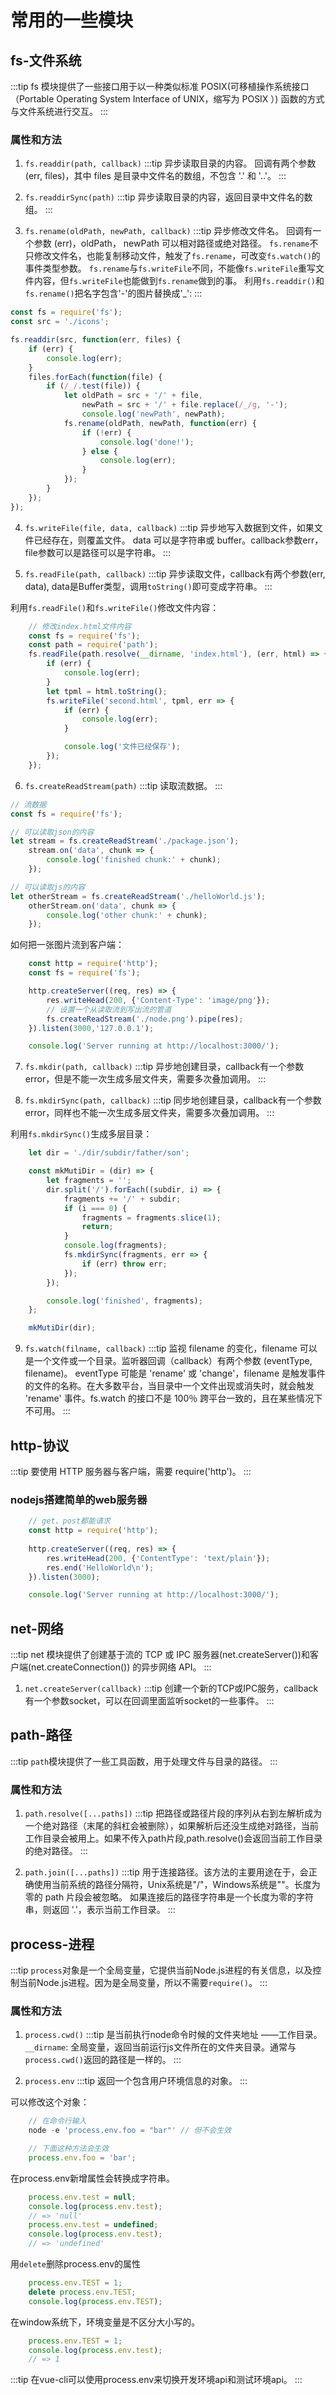 # 常用的一些模块

## fs-文件系统
:::tip
fs 模块提供了一些接口用于以一种类似标准 POSIX(可移植操作系统接口（Portable Operating System Interface of UNIX，缩写为 POSIX ）) 函数的方式与文件系统进行交互。
:::

### 属性和方法

1. `fs.readdir(path, callback)`
:::tip
异步读取目录的内容。 回调有两个参数 (err, files)，其中 files 是目录中文件名的数组，不包含 '.' 和 '..'。
:::

2. `fs.readdirSync(path)`
:::tip
异步读取目录的内容，返回目录中文件名的数组。
:::

3. `fs.rename(oldPath, newPath, callback)`
:::tip
异步修改文件名。 回调有一个参数 (err)，oldPath， newPath 可以相对路径或绝对路径。
`fs.rename`不只修改文件名，也能复制移动文件，触发了`fs.rename`，可改变`fs.watch()`的事件类型参数。
`fs.rename`与`fs.writeFile`不同，不能像`fs.writeFile`重写文件内容，但`fs.writeFile`也能做到`fs.rename`做到的事。
利用`fs.readdir()`和`fs.rename()`把名字包含'-'的图片替换成'_':
:::

``` javascript
const fs = require('fs');
const src = './icons';

fs.readdir(src, function(err, files) {
	if (err) {
		console.log(err);
	}
	files.forEach(function(file) {
		if (/_/.test(file)) {
			let oldPath = src + '/' + file,
				newPath = src + '/' + file.replace(/_/g, '-');
				console.log('newPath', newPath);
			fs.rename(oldPath, newPath, function(err) {
				if (!err) {
					console.log('done!');
				} else {
					console.log(err);
				}
			});
		}
	});
});
```

4. `fs.writeFile(file, data, callback)`
:::tip
异步地写入数据到文件，如果文件已经存在，则覆盖文件。 data 可以是字符串或 buffer。callback参数err，file参数可以是路径可以是字符串。
:::

5. `fs.readFile(path, callback)`
:::tip
异步读取文件，callback有两个参数(err, data), data是Buffer类型，调用`toString()`即可变成字符串。
:::

利用`fs.readFile()`和`fs.writeFile()`修改文件内容：
```javascript
    // 修改index.html文件内容
    const fs = require('fs');
    const path = require('path');
    fs.readFile(path.resolve(__dirname, 'index.html'), (err, html) => {
        if (err) {
            console.log(err);
        }
        let tpml = html.toString();
        fs.writeFile('second.html', tpml, err => {
            if (err) {
                console.log(err);
            }

            console.log('文件已经保存');
        });
    });
```

6. `fs.createReadStream(path)`
:::tip
读取流数据。
:::
```javascript
// 流数据
const fs = require('fs');

// 可以读取json的内容
let stream = fs.createReadStream('./package.json');
    stream.on('data', chunk => {
        console.log('finished chunk:' + chunk);
    });

// 可以读取js的内容    
let otherStream = fs.createReadStream('./helloWorld.js');
    otherStream.on('data', chunk => {
        console.log('other chunk:' + chunk);
    });
```

如何把一张图片流到客户端：

```javascript
    const http = require('http');
    const fs = require('fs');

    http.createServer((req, res) => {
        res.writeHead(200, {'Content-Type': 'image/png'});
        // 设置一个从读取流到写出流的管道
        fs.createReadStream('./node.png').pipe(res); 
    }).listen(3000,'127.0.0.1');

    console.log('Server running at http://localhost:3000/');
```

7. `fs.mkdir(path, callback)`
:::tip
异步地创建目录，callback有一个参数error，但是不能一次生成多层文件夹，需要多次叠加调用。
:::

8. `fs.mkdirSync(path, callback)`
:::tip
同步地创建目录，callback有一个参数error，同样也不能一次生成多层文件夹，需要多次叠加调用。
:::

利用`fs.mkdirSync()`生成多层目录：

```javascript
    let dir = './dir/subdir/father/son';

    const mkMutiDir = (dir) => {
        let fragments = '';
        dir.split('/').forEach((subdir, i) => {
            fragments += '/' + subdir;
            if (i === 0) {
                fragments = fragments.slice(1);
                return;
            }
            console.log(fragments);
            fs.mkdirSync(fragments, err => {
                if (err) throw err;
            });
        });

        console.log('finished', fragments);
    };

    mkMutiDir(dir);
```

9. `fs.watch(filname, callback)`
:::tip
监视 filename 的变化，filename 可以是一个文件或一个目录。监听器回调（callback）有两个参数 (eventType, filename)。 eventType 可能是 'rename' 或 'change'，filename 是触发事件的文件的名称。在大多数平台，当目录中一个文件出现或消失时，就会触发 'rename' 事件。fs.watch 的接口不是 100％ 跨平台一致的，且在某些情况下不可用。
:::

## http-协议
:::tip
要使用 HTTP 服务器与客户端，需要 require('http')。
:::

### nodejs搭建简单的web服务器
```javascript
    // get、post都能请求
    const http = require('http');
    
    http.createServer((req, res) => {
        res.writeHead(200, {'ContentType': 'text/plain'});
        res.end('HelloWorld\n');
    }).listen(3000);

    console.log('Server running at http://localhost:3000/');
```

## net-网络
:::tip
net 模块提供了创建基于流的 TCP 或 IPC 服务器(net.createServer())和客户端(net.createConnection()) 的异步网络 API。
:::

1. `net.createServer(callback)`
:::tip
创建一个新的TCP或IPC服务，callback有一个参数socket，可以在回调里面监听socket的一些事件。
:::

## path-路径
:::tip
`path`模块提供了一些工具函数，用于处理文件与目录的路径。
:::

### 属性和方法

1. `path.resolve([...paths])`
:::tip
把路径或路径片段的序列从右到左解析成为一个绝对路径（末尾的斜杠会被删除），如果解析后还没生成绝对路径，当前工作目录会被用上。如果不传入path片段,path.resolve()会返回当前工作目录的绝对路径。
:::

2. `path.join([...paths])`
:::tip
用于连接路径。该方法的主要用途在于，会正确使用当前系统的路径分隔符，Unix系统是"/"，Windows系统是"\"。长度为零的 path 片段会被忽略。 如果连接后的路径字符串是一个长度为零的字符串，则返回 '.'，表示当前工作目录。
:::

## process-进程
:::tip
`process`对象是一个全局变量，它提供当前Node.js进程的有关信息，以及控制当前Node.js进程。因为是全局变量，所以不需要`require()`。
:::

### 属性和方法

1. `process.cwd()`
:::tip
是当前执行node命令时候的文件夹地址 ——工作目录。`__dirname`: 全局变量，返回当前运行js文件所在的文件夹目录。通常与`process.cwd()`返回的路径是一样的。
:::

2. `process.env`
:::tip 
返回一个包含用户环境信息的对象。
:::

可以修改这个对象：
```javascript
    // 在命令行输入
    node -e 'process.env.foo = "bar"' // 但不会生效

    // 下面这种方法会生效
    process.env.foo = 'bar';
```

在process.env新增属性会转换成字符串。

``` javascript
    process.env.test = null;
    console.log(process.env.test);
    // => 'null'
    process.env.test = undefined;
    console.log(process.env.test);
    // => 'undefined'
```
用`delete`删除process.env的属性

```javascript
    process.env.TEST = 1;
    delete process.env.TEST;
    console.log(process.env.TEST);
```

在window系统下，环境变量是不区分大小写的。

```javascript
    process.env.TEST = 1;
    console.log(process.env.test);
    // => 1
```
:::tip
在vue-cli可以使用process.env来切换开发环境api和测试环境api。
:::